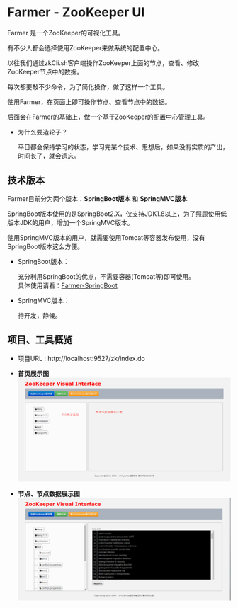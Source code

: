 # Farmer - ZooKeeper UI

Farmer 是一个ZooKeeper的可视化工具。

有不少人都会选择使用ZooKeeper来做系统的配置中心。

以往我们通过zkCli.sh客户端操作ZooKeeper上面的节点，查看、修改ZooKeeper节点中的数据。

每次都要敲不少命令，为了简化操作，做了这样一个工具。

使用Farmer，在页面上即可操作节点、查看节点中的数据。

后面会在Farmer的基础上，做一个基于ZooKeeper的配置中心管理工具。

* 为什么要造轮子？

    平日都会保持学习的状态，学习完某个技术、思想后，如果没有实质的产出，时间长了，就会遗忘。<br>


## 技术版本
Farmer目前分为两个版本：**SpringBoot版本** 和 **SpringMVC版本**

SpringBoot版本使用的是SpringBoot2.X，仅支持JDK1.8以上，为了照顾使用低版本JDK的用户，增加一个SpringMVC版本。

使用SpringMVC版本的用户，就需要使用Tomcat等容器发布使用，没有SpringBoot版本这么方便。

* SpringBoot版本：

    充分利用SpringBoot的优点，不需要容器(Tomcat等)即可使用。<br>
    具体使用请看：[Farmer-SpringBoot](https://github.com/Simba-cheng/Farmer/tree/master/Farmer-SpringBoot)

* SpringMVC版本：

    待开发，静候。


## 项目、工具概览

* 项目URL : http://localhost:9527/zk/index.do

* **首页展示图**<br>
![ZooKeeper-UI展示图](Farmer-SpringBoot/image/ZooKeeper-UI展示图.png)<br>

* **节点、节点数据展示图**<br>
![index页面节点-数据](Farmer-SpringBoot/image/index页面节点数据.png)<br>
